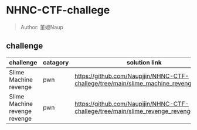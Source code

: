 # NHNC-CTF-challege
> Author: 堇姬Naup

## challenge
|challenge|catagory|solution link|
|---------|--------|---------|
|Slime Machine revenge|pwn|https://github.com/Naupjjin/NHNC-CTF-challege/tree/main/slime_machine_revenge/solver|
|Slime Machine revenge revenge|pwn|https://github.com/Naupjjin/NHNC-CTF-challege/tree/main/slime_revenge_revenge/solver|

